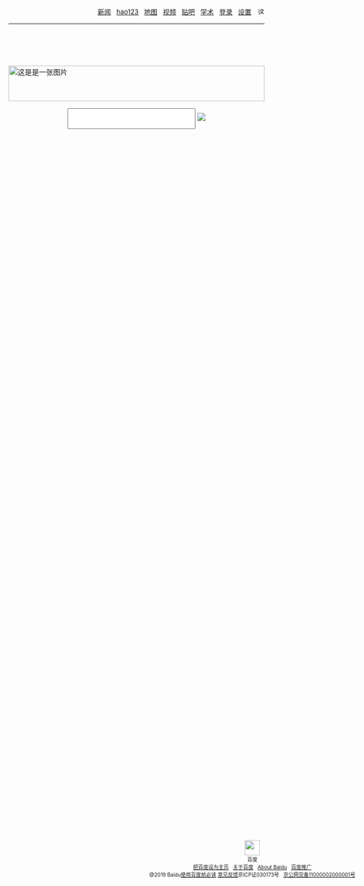 <!DOCTYPE html>
<html lang="en">
<head>
	<meta charset="UTF-8">
	<title>作业</title>
	<style type="text/css">
	.diyige{
		text-align: right;
	}
	.hd{
		text-align: center;
		border: 2px solid orangerd;
		color: blue;
		width: 100%;
		height: 30%;
	}
	.yi{
		width: 100%;
		position: absolute;
		text-align: center;
	}
	</style>
</head>
<body>
	<div class="diyige">
		<font size="2">
		<A href="https://www.4399.com" target="_blank">新闻</A>&nbsp;&nbsp;
		<A href="https://www.4399.com" target="_blank">hao123</A>&nbsp;&nbsp;
		<A href="https://www.4399.com" target="_blank">地图</A>&nbsp;&nbsp;
		<A href="https://www.4399.com" target="_blank" name="我的世界">视频</A>&nbsp;&nbsp;
		<A href="https://www.4399.com" target="_blank">贴吧</A>&nbsp;&nbsp;
		<A href="https://www.4399.com" target="_blank">学术</A>&nbsp;&nbsp;
		<A href="https://www.4399.com" target="_blank">登录</A>&nbsp;&nbsp;
		<A href="https://www.4399.com" target="_blank">设置</A>&nbsp;&nbsp;
		<a href="https://www.4399.com" target="_blank"><img src="QQ截图20190323192039.png" alt="这是是一张图片" height="15"></a>
		</font>
	</div>
	<hr/>
	<br>
	<br>
	<br>
	<br>
	<a href="#我的世界"><img src="QQ图片20190322164528.png" width="100%" height=70 alt="这是是一张图片" ></a>
	<div class="hd"><form action="" name="sd" target="_blank"></form>
	<input type="text" name="shuru" style="width:50%; line-height:35px;">
	<A href="https//www.hao123.com" target="_blank"><img src="QQ截图20190323184145.png"></A>
	</div>
	<br/><br/><br/><br/><br/><br/><br/><br/><br/><br/><br/><br/><br/><br/><br/><br/>
	<div class="yi">
	<img src="Screenshot_2019_0323_190305.png" width="30" height="30"><br/>
	<font size="1">百度</font>
	<br/>
	<font size="0.9">
	<a href="https://www.4399.com">把百度设为主页</a>&nbsp;&nbsp;
	<a href="https://www.4399.com">关于百度</a>&nbsp;&nbsp;
	<a href="https://www.4399.com">About Baidu</a>&nbsp;&nbsp;
	<a href="https://www.4399.com">百度推广</a>
	</font><br/>
	<font size="0.9">@2019 Baidu<a href="https://www.4399.com">使用百度前必读</a> 
		<a href="">意见反馈</a>京ICP证030173号&nbsp;&nbsp;
		<a href="https://www.4399.com">京公网交备11000002000001号</a>
	</font>
	</div>
</body>
</html>
